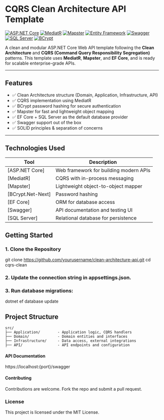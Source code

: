 
# CQRS Clean Architecture API Template

[![ASP.NET Core](https://img.shields.io/badge/ASP.NET_Core-5C2D91?style=for-the-badge&logo=dotnet&logoColor=white)](https://learn.microsoft.com/en-us/aspnet/core/)
[![MediatR](https://img.shields.io/badge/MediatR-003366?style=for-the-badge&logo=.net&logoColor=white)](https://github.com/jbogard/MediatR)
[![Mapster](https://img.shields.io/badge/Mapster-4B8BBE?style=for-the-badge&logo=mapbox&logoColor=white)](https://github.com/MapsterMapper/Mapster)
[![Entity Framework](https://img.shields.io/badge/EF_Core-512BD4?style=for-the-badge&logo=dotnet&logoColor=white)](https://learn.microsoft.com/en-us/ef/core/)
[![Swagger](https://img.shields.io/badge/Swagger-85EA2D?style=for-the-badge&logo=swagger&logoColor=black)](https://swagger.io/)
[![SQL Server](https://img.shields.io/badge/SQL_Server-CC2927?style=for-the-badge&logo=microsoftsqlserver&logoColor=white)](https://www.microsoft.com/en-us/sql-server/)
[![BCrypt](https://img.shields.io/badge/BCrypt.Net--Next-222222?style=for-the-badge&logo=lock&logoColor=white)](https://github.com/BcryptNet/bcrypt.net)

A clean and modular ASP.NET Core Web API template following the **Clean Architecture** and **CQRS (Command Query Responsibility Segregation)** patterns. This template uses **MediatR**, **Mapster**, and **EF Core**, and is ready for scalable enterprise-grade APIs.

---

## Features

- ✅ Clean Architecture structure (Domain, Application, Infrastructure, API)
- ✅ CQRS implementation using MediatR
- ✅ BCrypt password hashing for secure authentication
- ✅ Mapster for fast and lightweight object mapping
- ✅ EF Core + SQL Server as the default database provider
- ✅ Swagger support out of the box
- ✅ SOLID principles & separation of concerns

---

## Technologies Used

| Tool              | Description                                 |
|-------------------|---------------------------------------------|
| [ASP.NET Core]    | Web framework for building modern APIs      |
| [MediatR]         | CQRS with in-process messaging              |
| [Mapster]         | Lightweight object-to-object mapper         |
| [BCrypt.Net-Next] | Password hashing                            |
| [EF Core]         | ORM for database access                     |
| [Swagger]         | API documentation and testing UI            |
| [SQL Server]      | Relational database for persistence         |

## Getting Started

### 1. Clone the Repository
git clone https://github.com/yourusername/clean-architecture-api.git
cd cqrs-clean

### 2. Update the connection string in appsettings.json.

### 3. Run database migrations:
dotnet ef database update

## Project Structure

```text
src/
├── Application/        - Application logic, CQRS handlers
├── Domain/             - Domain entities and interfaces
├── Infrastructure/     - Data access, external integrations
├── API/                - API endpoints and configuration
```

#### API Documentation
https://localhost:{port}/swagger

#### Contributing
Contributions are welcome. Fork the repo and submit a pull request.

### License
This project is licensed under the MIT License.
